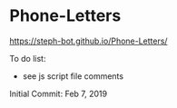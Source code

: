 # Phone-Letters

https://steph-bot.github.io/Phone-Letters/

To do list:
- see js script file comments

Initial Commit: Feb 7, 2019
